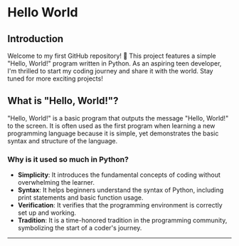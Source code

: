 # Hello World

## Introduction

Welcome to my first GitHub repository! 🎉 This project features a simple "Hello, World!" program written in Python. As an aspiring teen developer, I'm thrilled to start my coding journey and share it with the world. Stay tuned for more exciting projects!

## What is "Hello, World!"?

"Hello, World!" is a basic program that outputs the message "Hello, World!" to the screen. It is often used as the first program when learning a new programming language because it is simple, yet demonstrates the basic syntax and structure of the language.

### Why is it used so much in Python?

- **Simplicity**: It introduces the fundamental concepts of coding without overwhelming the learner.
- **Syntax**: It helps beginners understand the syntax of Python, including print statements and basic function usage.
- **Verification**: It verifies that the programming environment is correctly set up and working.
- **Tradition**: It is a time-honored tradition in the programming community, symbolizing the start of a coder's journey.

---
